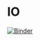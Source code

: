 # IO
[![Binder](https://mybinder.org/badge_logo.svg)](https://mybinder.org/v2/gh/prteek/Jupyter_rising.git/master)
